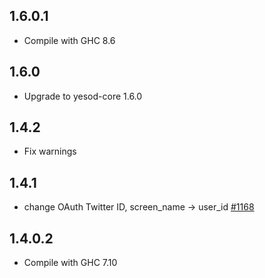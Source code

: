 ## 1.6.0.1

* Compile with GHC 8.6

## 1.6.0

* Upgrade to yesod-core 1.6.0

## 1.4.2

* Fix warnings

## 1.4.1

* change OAuth Twitter ID, screen_name → user_id [#1168](https://github.com/yesodweb/yesod/pull/1168)

## 1.4.0.2

* Compile with GHC 7.10
